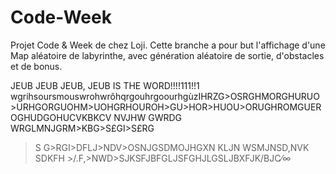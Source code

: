 Code-Week
=========

Projet Code & Week de chez Loji.
Cette branche a pour but l'affichage d'une Map aléatoire de labyrinthe, avec génération aléatoire de sortie, d'obstacles et de bonus.

JEUB JEUB JEUB, JEUB IS THE WORD!!!!111!!1
wgrihsoursmouswrohwrôhqrgouhrgoourhgùzIHRZG>OSRGHMORGHURUO>URHGORGUOHM>UOHGRHOUROH>GU>HOR>HUOU>ORUGHROMGUEROGHUDGOHUCVKBKCV NVJHW
GWRDG
WRGLMNJGRM>KBG>S£GI>S£RG
>S
G>RGI>DFLJ>NDV>OSNJGSDMOJHGXN KLJN
WSMJNSD,NVK SDKFH >/.F,>NWD>SJKSFJBFGLJSFGHJLGSLJBXFJK/BJC⁄∞
